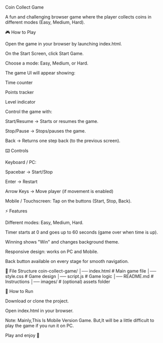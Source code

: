 Coin Collect Game

A fun and challenging browser game where the player collects coins in different modes (Easy, Medium, Hard).

🎮 How to Play

Open the game in your browser by launching index.html.

On the Start Screen, click Start Game.

Choose a mode: Easy, Medium, or Hard.

The game UI will appear showing:

Time counter

Points tracker

Level indicator

Control the game with:

Start/Resume → Starts or resumes the game.

Stop/Pause → Stops/pauses the game.

Back → Returns one step back (to the previous screen).

⌨️ Controls

Keyboard / PC:

Spacebar → Start/Stop

Enter → Restart

Arrow Keys → Move player (if movement is enabled)

Mobile / Touchscreen: Tap on the buttons (Start, Stop, Back).

⚡ Features

Different modes: Easy, Medium, Hard.

Timer starts at 0 and goes up to 60 seconds (game over when time is up).

Winning shows "Win" and changes background theme.

Responsive design: works on PC and Mobile.

Back button available on every stage for smooth navigation.

📂 File Structure
coin-collect-game/
│── index.html      # Main game file
│── style.css       # Game design
│── script.js       # Game logic
│── README.md       # Instructions
│── images/         # (optional) assets folder

🚀 How to Run

Download or clone the project.

Open index.html in your browser.

Note: 
Mainly,This Is Mobile Version Game.
But,It will be a little difficult to play the game if you run it on PC.

Play and enjoy 🎉
